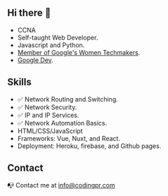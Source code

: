 ## Hi there 👋

- CCNA
- Self-taught Web Developer. 
- Javascript and Python. 
- [Member of Google's Women Techmakers](https://developers.google.com/profile/badges/community/wtm/member).
- [Google Dev](https://developers.google.com/profile/u/denisse-ab).

## Skills
- :white_check_mark: Network Routing and Switching.
- :white_check_mark: Network Security.
- :white_check_mark: IP and IP Services.
- :white_check_mark: Network Automation Basics.
- HTML/CSS/JavaScript
- Frameworks: Vue, Nuxt, and React.
- Deployment: Heroku, firebase, and Github pages.

## Contact
:mailbox_with_no_mail: Contact me at info@codingpr.com
